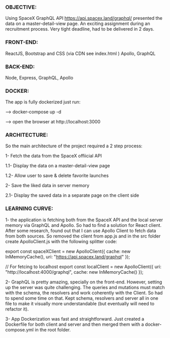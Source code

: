 ### OBJECTIVE: 
Using SpaceX GraphQL API https://api.spacex.land/graphql/ presented the data on a master-detail-view page. 
An exciting assignment during an recruitment process. Very tight deadline, had to be delivered in 2 days.

### FRONT-END: 
ReactJS, Bootstrap and CSS (via CDN see index.html ) Apollo, GraphQL 

### BACK-END: 
Node, Express, GraphQL, Apollo 

### DOCKER: 
The app is fully dockerized just run: 

--> docker-compose up -d

--> open the browser at http://localhost:3000


### ARCHITECTURE:
So the main architecture of the project required a 2 step process:

1- Fetch the data from the SpaceX offiicial API

1.1- Display the data on a master-detail-view page

1.2- Allow user to save & delete favorite launches

2- Save the liked data in server memory

2.1- Display the saved data in a separate page on the client side


### LEARNING CURVE:
1- the application is fetching both from the SpaceX API and the local server memory via GraphQL and Apollo. So had to find a solution for React client. After some research, found out that I can use Apollo Client to fetch data from both sources. So removed the client from app.js and in the src folder create ApolloClient.js with the following splitter code:

export const spaceXClient = new ApolloClient({
    cache: new InMemoryCache(),
    uri: "https://api.spacex.land/graphql"
  });

// For fetcing to localhost
export const localClient = new ApolloClient({
    uri: "http://localhost:4000/graphql",
    cache: new InMemoryCache()
  });  

2- GraphQL is pretty amazing, specially on the front-end. However, setting up the server was quite challenging. The queries and mutations must match with the schema, the resolvers and work coherently with the Client. So had to spend some time on that. Kept schema, resolvers and server all in one file to make it visually more understandable (but eventually will need to refactor it).

3- App Dockerization was fast and straightforward. Just created a Dockerfile for both client and server and then merged them with a docker-compose.yml in the root folder.
